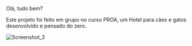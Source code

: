 Olá, tudo bem? 

Este projeto foi feito em grupo no curso PROA, um Hotel para cães e gatos desenvolvido e pensado do zero. 

![Screenshot_3](https://user-images.githubusercontent.com/68878579/163184195-b15e2840-c9b5-4765-9450-87bfb9cc7240.png)
